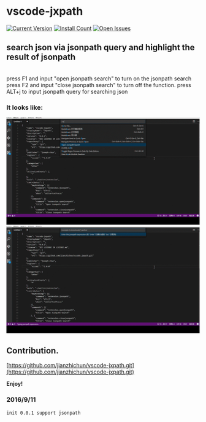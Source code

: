 # vscode-jxpath

[![Current Version](http://vsmarketplacebadge.apphb.com/version/chun.vscode-translate.svg)](https://marketplace.visualstudio.com/items?itemName=chun.vscode-translate)
[![Install Count](http://vsmarketplacebadge.apphb.com/installs/chun.vscode-translate.svg)](https://marketplace.visualstudio.com/items?itemName=chun.vscode-translate)
[![Open Issues](http://vsmarketplacebadge.apphb.com/rating/chun.vscode-translate.svg)](https://marketplace.visualstudio.com/items?itemName=chun.vscode-translate)

## search json via jsonpath query and highlight the result of jsonpath 
<br />
press F1 and input "open jsonpath search" to turn on the jsonpath search
press F2 and input "close jsonpath search" to turn off the function. 
press ALT+j to input jsonpath query for searching json<br />

### It looks like:

![](https://raw.githubusercontent.com/jianzhichun/vscode-jxpath/master/img/jxpath_show1.gif)
![](https://raw.githubusercontent.com/jianzhichun/vscode-jxpath/master/img/jxpath_show2.gif)


## Contribution.

[https://github.com/jianzhichun/vscode-jxpath.git](https://github.com/jianzhichun/vscode-jxpath.git)


**Enjoy!**

### 2016/9/11
    init 0.0.1 support jsonpath
